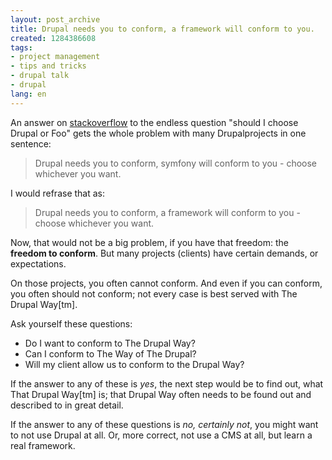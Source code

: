 ```yaml
---
layout: post_archive
title: Drupal needs you to conform, a framework will conform to you.
created: 1284386608
tags:
- project management
- tips and tricks
- drupal talk
- drupal
lang: en
---
```

An answer on <a href="http://stackoverflow.com/questions/3697789/why-use-symfony-not-drupal/3698456#3698456">stackoverflow</a> to the endless question "should I choose Drupal or Foo" gets the whole problem with many Drupalprojects in one sentence: 

<blockquote>
  Drupal needs you to conform, symfony will conform to you - choose whichever you want.
</blockquote>

I would refrase that as: 
<blockquote>
  Drupal needs you to conform, a framework will conform to you - choose whichever you want.
</blockquote>

Now, that would not be a big problem, if you have that freedom: the __freedom to conform__. But many projects (clients) have certain demands, or expectations. 

On those projects, you often cannot conform. And even if you can conform, you often should not conform; not every case is best served with The Drupal Way[tm]. 

Ask yourself these questions: 
 
 * Do I want to conform to The Drupal Way? 
 * Can I conform to The Way of The Drupal? 
 * Will my client allow us to conform to the Drupal Way?

If the answer to any of these is *yes*, the next step would be to find out, what That Drupal Way[tm] is; that Drupal Way often needs to be found out and described to in great detail. 

If the answer to any of these questions is *no, certainly not*, you might want to not use Drupal at all. Or, more correct, not use a CMS at all, but learn a real framework. 

